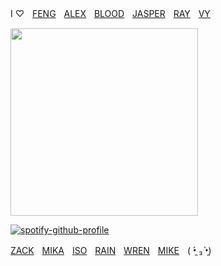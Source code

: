 ‎‎‎‎I ♡ㅤ[FENG](https://github.com/FIeshwater)ㅤ[ALEX](sanspilled)ㅤ[BLOOD](https://github.com/cupiddict)ㅤ[JASPER](https://github.com/hua-binan)ㅤ[RAY](https://github.com/flayjoshi)ㅤ[VY](https://github.com/skincarver)

<img src="https://files.catbox.moe/0xagwi.jpg" width="300">

[![spotify-github-profile](https://spotify-github-profile.kittinanx.com/api/view?uid=31kbmd7bbd7rm4tgdbmtpcyamfhu&cover_image=true&theme=natemoo-re&show_offline=true&background_color=121212&interchange=false&bar_color=53b14f&bar_color_cover=false)](https://github.com/kittinan/spotify-github-profile)

[ZACK](https://github.com/basementjazz)ㅤ[MIKA](https://github.com/fragariaknight)ㅤ[ISO](https://github.com/yaoidemon)ㅤ[RAIN](https://github.com/orekoto)ㅤ[WREN](https://github.com/untiIdawn)ㅤ[MIKE](https://github.com/mkeitstop)ㅤ( •̯́ ₃ •̯̀)
